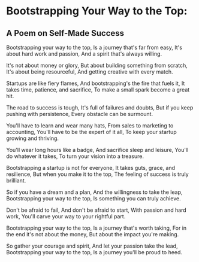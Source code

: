 # Bootstrapping Your Way to the Top: 
## A Poem on Self-Made Success 

Bootstrapping your way to the top,
Is a journey that's far from easy,
It's about hard work and passion,
And a spirit that's always willing. 

It's not about money or glory,
But about building something from scratch,
It's about being resourceful,
And getting creative with every match. 

Startups are like fiery flames,
And bootstrapping's the fire that fuels it,
It takes time, patience, and sacrifice,
To make a small spark become a great hit. 

The road to success is tough,
It's full of failures and doubts,
But if you keep pushing with persistence,
Every obstacle can be surmount. 

You'll have to learn and wear many hats,
From sales to marketing to accounting,
You'll have to be the expert of it all,
To keep your startup growing and thriving. 

You'll wear long hours like a badge,
And sacrifice sleep and leisure,
You'll do whatever it takes,
To turn your vision into a treasure. 

Bootstrapping a startup is not for everyone,
It takes guts, grace, and resilience,
But when you make it to the top,
The feeling of success is truly brilliant. 

So if you have a dream and a plan,
And the willingness to take the leap,
Bootstrapping your way to the top,
Is something you can truly achieve. 

Don't be afraid to fail,
And don't be afraid to start,
With passion and hard work,
You'll carve your way to your rightful part. 

Bootstrapping your way to the top,
Is a journey that's worth taking,
For in the end it's not about the money,
But about the impact you're making. 

So gather your courage and spirit,
And let your passion take the lead,
Bootstrapping your way to the top,
Is a journey you'll be proud to heed.